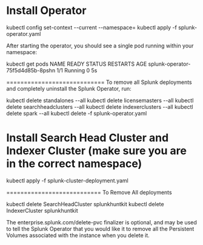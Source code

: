 Install Operator
============================
kubectl config set-context --current --namespace=<NAMESPACE>
kubectl apply -f splunk-operator.yaml

After starting the operator, you should see a single pod running within your namespace:

kubectl get pods
NAME                               READY   STATUS    RESTARTS   AGE
splunk-operator-75f5d4d85b-8pshn   1/1     Running   0          5s

============================
To remove all Splunk deployments and completely uninstall the Splunk Operator, run:

kubectl delete standalones --all
kubectl delete licensemasters --all
kubectl delete searchheadclusters --all
kubectl delete indexerclusters --all
kubectl delete spark --all
kubectl delete -f splunk-operator.yaml


Install Search Head Cluster and Indexer Cluster
(make sure you are in the correct namespace)
===========================
kubectl apply -f splunk-cluster-deployment.yaml


===========================
To Remove All deployments

kubectl delete SearchHeadCluster splunkhuntkit
kubectl delete IndexerCluster splunkhuntkit


The enterprise.splunk.com/delete-pvc finalizer is optional, and may be used to tell the Splunk Operator that you would like it to remove all the Persistent Volumes associated with the instance when you delete it.
